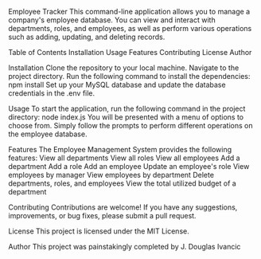 Employee Tracker
This command-line application allows you to manage a company's employee database. You can view and interact with departments, roles, and employees, as well as perform various operations such as adding, updating, and deleting records.

Table of Contents
Installation
Usage
Features
Contributing
License
Author

Installation
Clone the repository to your local machine.
Navigate to the project directory.
Run the following command to install the dependencies:
npm install
Set up your MySQL database and update the database credentials in the .env file.

Usage
To start the application, run the following command in the project directory:
node index.js
You will be presented with a menu of options to choose from. Simply follow the prompts to perform different operations on the employee database.

Features
The Employee Management System provides the following features:
View all departments
View all roles
View all employees
Add a department
Add a role
Add an employee
Update an employee's role
View employees by manager
View employees by department
Delete departments, roles, and employees
View the total utilized budget of a department

Contributing
Contributions are welcome! If you have any suggestions, improvements, or bug fixes, please submit a pull request.

License
This project is licensed under the MIT License.

Author
This project was painstakingly completed by J. Douglas Ivancic
